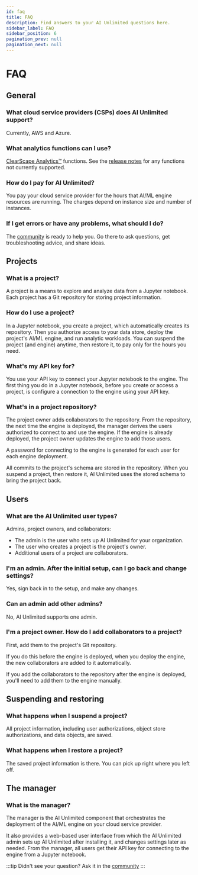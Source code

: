 ```yaml
---
id: faq
title: FAQ
description: Find answers to your AI Unlimited questions here.
sidebar_label: FAQ
sidebar_position: 6
pagination_prev: null
pagination_next: null
---
```


# FAQ


## General

### What cloud service providers (CSPs) does AI Unlimited support?
Currently, AWS and Azure.

### What analytics functions can I use?
[ClearScape Analytics™](https://docs.teradata.com/access/sources/dita/topic?dita:mapPath=phg1621910019905.ditamap&dita:ditavalPath=pny1626732985837.ditaval&dita:topicPath=gma1702668333653.dita) functions. See the [release notes](/docs/release-notes) for any functions not currently supported.

### How do I pay for AI Unlimited?
You pay your cloud service provider for the hours that AI/ML engine resources are running. The charges depend on instance size and number of instances.

### If I get errors or have any problems, what should I do?

The [community](https://support.teradata.com/community?id=community_forum&sys_id=b0aba91597c329d0e6d2bd8c1253affa) is ready to help you. Go there to ask questions, get troubleshooting advice, and share ideas.


## Projects

### What is a project?

A project is a means to explore and analyze data from a Jupyter notebook. Each project has a Git repository for storing project information. 

### How do I use a project?

In a Jupyter notebook, you  create a project, which automatically creates its repository. Then you authorize access to your data store, deploy the project's AI/ML engine, and run analytic workloads. You can suspend the project (and engine) anytime, then restore it, to pay only for the hours you need.

### What's my API key for?
You use your API key to connect your Jupyter notebook to the engine. The first thing you do in a Jupyter notebook, before you create or access a project, is configure a connection to the engine using your API key.

### What's in a project repository?

The project owner adds collaborators to the repository. From the repository, the next time the engine is deployed, the manager derives the users authorized to connect to and use the engine. If the engine is already deployed, the project owner updates the engine to add those users. 

A password for connecting to the engine is generated for each user for each engine deployment.

All commits to the project's schema are stored in the repository. When you suspend a project, then restore it, AI Unlimited uses the stored schema to bring the project back.


## Users

### What are the AI Unlimited user types?
Admins, project owners, and collaborators:
- The admin is the user who sets up AI Unlimited for your organization. 
- The user who creates a project is the project's owner. 
- Additional users of a project are collaborators.

### I'm an admin. After the initial setup, can I go back and change settings?
Yes, sign back in to the setup, and make any changes.


### Can an admin add other admins?
No, AI Unlimited supports one admin.

### I'm a project owner. How do I add collaborators to a project?
First, add them to the project's Git repository. 

If you do this before the engine is deployed, when you deploy the engine, the new collaborators are added to it automatically. 

If you add the collaborators to the repository after the engine is deployed, you'll need to add them to the engine manually.


## Suspending and restoring 

### What happens when I suspend a project?
All project information, including user authorizations, object store authorizations, and data objects, are saved.

### What happens when I restore a project?
The saved project information is there. You can pick up right where you left off.


## The manager

### What is the manager?
The manager is the AI Unlimited component that orchestrates the deployment of the AI/ML engine on your cloud service provider. 

It also provides a web-based user interface from which the AI Unlimited admin sets up AI Unlimited after installing it, and changes settings later as needed. From the manager, all users get their API key for connecting to the engine from a Jupyter notebook.


:::tip
Didn't see your question? Ask it in the [community](https://support.teradata.com/community?id=community_forum&sys_id=b0aba91597c329d0e6d2bd8c1253affa)
:::



